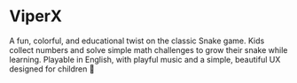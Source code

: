 # ViperX
A fun, colorful, and educational twist on the classic Snake game. Kids collect numbers and solve simple math challenges to grow their snake while learning. Playable in English, with playful music and a simple, beautiful UX designed for children 🐍
